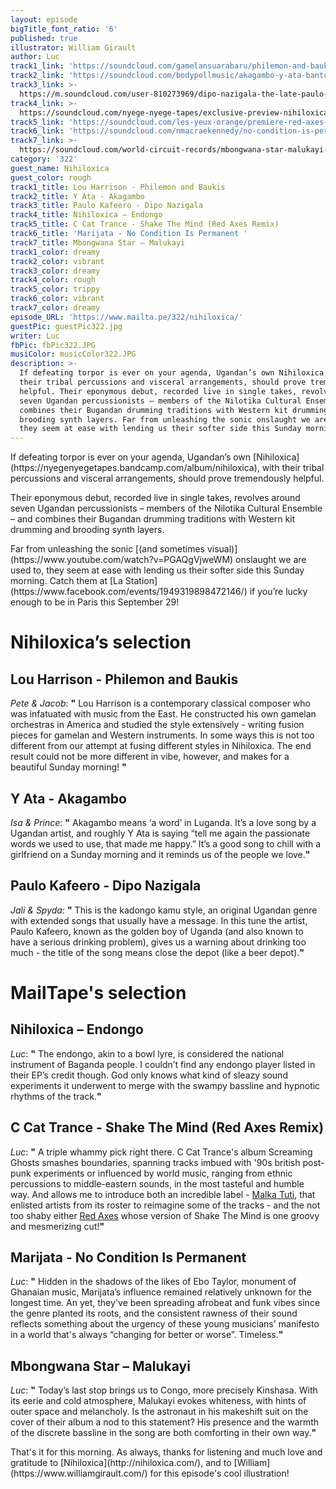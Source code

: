 ```yaml
---
layout: episode
bigTitle_font_ratio: '6'
published: true
illustrator: William Girault
author: Luc
track1_link: 'https://soundcloud.com/gamelansuarabaru/philemon-and-baukis-lou-harrison'
track2_link: 'https://soundcloud.com/bodypollmusic/akagambo-y-ata-banton'
track3_link: >-
  https://m.soundcloud.com/user-810273969/dipo-nazigala-the-late-paulo-kafeero-ssewakiryanga-alex0704363237
track4_link: >-
  https://soundcloud.com/nyege-nyege-tapes/exclusive-preview-nihiloxica-03-endongo-releases-30112017
track5_link: 'https://soundcloud.com/les-yeux-orange/premiere-red-axes-shake-the-mind'
track6_link: 'https://soundcloud.com/nmacraekennedy/no-condition-is-permanent-marijata'
track7_link: >-
  https://soundcloud.com/world-circuit-records/mbongwana-star-malukayi-feat-konono-no1
category: '322'
guest_name: Nihiloxica
guest_color: rough
track1_title: Lou Harrison - Philemon and Baukis
track2_title: Y Ata - Akagambo
track3_title: Paulo Kafeero - Dipo Nazigala
track4_title: Nihiloxica – Endongo
track5_title: C Cat Trance - Shake The Mind (Red Axes Remix)
track6_title: 'Marijata - No Condition Is Permanent '
track7_title: Mbongwana Star – Malukayi
track1_color: dreamy
track2_color: vibrant
track3_color: dreamy
track4_color: rough
track5_color: trippy
track6_color: vibrant
track7_color: dreamy
episode_URL: 'https://www.mailta.pe/322/nihiloxica/'
guestPic: guestPic322.jpg
writer: Luc
fbPic: fbPic322.JPG
musiColor: musicColor322.JPG
description: >-
  If defeating torpor is ever on your agenda, Ugandan’s own Nihiloxica, with
  their tribal percussions and visceral arrangements, should prove tremendously
  helpful. Their eponymous debut, recorded live in single takes, revolves around
  seven Ugandan percussionists – members of the Nilotika Cultural Ensemble – and
  combines their Bugandan drumming traditions with Western kit drumming and
  brooding synth layers. Far from unleashing the sonic onslaught we are used to,
  they seem at ease with lending us their softer side this Sunday morning.
---
```

<p id="introduction">If defeating torpor is ever on your agenda, Ugandan’s own [Nihiloxica](https://nyegenyegetapes.bandcamp.com/album/nihiloxica), with their tribal percussions and visceral arrangements, should prove tremendously helpful.</p>
<p>Their eponymous debut, recorded live in single takes, revolves around seven Ugandan percussionists – members of the Nilotika Cultural Ensemble – and combines their Bugandan drumming traditions with Western kit drumming and brooding synth layers.</p>
<p> Far from unleashing the sonic [(and sometimes visual)](https://www.youtube.com/watch?v=PGAQgVjweWM) onslaught we are used to, they seem at ease with lending us their softer side this Sunday morning.
Catch them at [La Station](https://www.facebook.com/events/1949319898472146/) if you’re lucky enough to be in Paris this September 29!</p>


# Nihiloxica’s selection


## Lou Harrison - Philemon and Baukis
_Pete & Jacob_: **"** Lou Harrison is a contemporary classical composer who was infatuated with music from the East. He constructed his own gamelan orchestras in America and studied the style extensively - writing fusion pieces for gamelan and Western instruments. In some ways this is not too different from our attempt at fusing different styles in Nihiloxica. The end result could not be more different in vibe, however, and makes for a beautiful Sunday morning! **"**

## Y Ata - Akagambo
_Isa & Prince_: **"** Akagambo means ‘a word’ in Luganda. It’s a love song by a Ugandan artist, and roughly Y Ata is saying “tell me again the passionate words we used to use, that made me happy.” It’s a good song to chill with a girlfriend on a Sunday morning and it reminds us of the people we love.**"**

## Paulo Kafeero - Dipo Nazigala
_Jali & Spyda_: **"** This is the kadongo kamu style, an original Ugandan genre with extended songs that usually have a message. In this tune the artist, Paulo Kafeero, known as the golden boy of Uganda (and also known to have a serious drinking problem), gives us a warning about drinking too much - the title of the song means close the depot (like a beer depot).**"**


# MailTape's selection

## Nihiloxica – Endongo
_Luc_: **"** The endongo, akin to a bowl lyre, is considered the national instrument of Baganda people. I couldn’t find any endongo player listed in their EP’s credit though. God only knows what kind of sleazy sound experiments it underwent to merge with the swampy bassline and hypnotic rhythms of the track.**"**

## C Cat Trance - Shake The Mind (Red Axes Remix)
_Luc_: **"** A triple whammy pick right there. C Cat Trance's album Screaming Ghosts smashes boundaries,  spanning tracks imbued with '90s british post-punk experiments or influenced by world music, ranging from ethnic percussions to middle-eastern sounds, in the most tasteful and humble way. And allows me to introduce both an incredible label - [Malka Tuti](https://soundcloud.com/malka-tuti), that enlisted artists from its roster to reimagine some of the tracks - and the not too shaby either [Red Axes](https://soundcloud.com/redaxes) whose version of Shake The Mind is one groovy and mesmerizing cut!**"**

##  Marijata - No Condition Is Permanent 
_Luc_: **"** Hidden in the shadows of the likes of Ebo Taylor, monument of Ghanaian music, Marijata’s influence remained relatively unknown for the longest time. An yet, they've been spreading afrobeat and funk vibes since the genre planted its roots, and the consistent rawness of their sound reflects something about the urgency of these young musicians' manifesto in a world that's always “changing for better or worse”. Timeless.**"**

## Mbongwana Star – Malukayi
_Luc_: **"** Today’s last stop brings us to Congo, more precisely Kinshasa. With its eerie and cold atmosphere, Malukayi evokes whiteness, with hints of outer space and melancholy. Is the astronaut in his makeshift suit on the cover of their album a nod to this statement?  His presence and the warmth of the discrete bassline in the song are both comforting in their own way.**"**

<p id="outroduction">That's it for this morning. As always, thanks for listening and much love and gratitude to [Nihiloxica](http://nihiloxica.com/), and to [William](https://www.williamgirault.com/) for this episode's cool illustration!</p>
